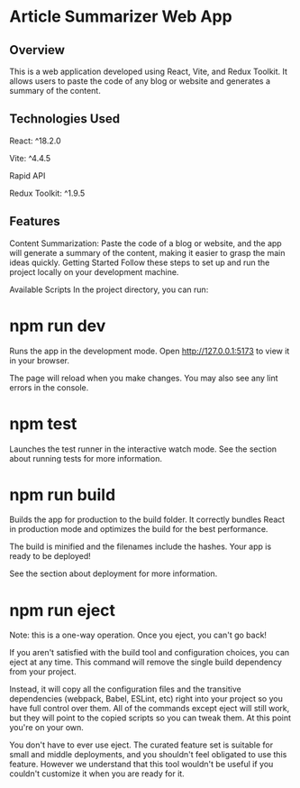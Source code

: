 
# Article Summarizer Web App




## Overview

 This is a web application developed using React, Vite, and Redux Toolkit. It allows users to paste the code of any blog or website and generates a summary of the content.

## Technologies Used
React: ^18.2.0

Vite: ^4.4.5

Rapid API

Redux Toolkit: ^1.9.5


## Features


Content Summarization: Paste the code of a blog or website, and the app will generate a summary of the content, making it easier to grasp the main ideas quickly.
Getting Started
Follow these steps to set up and run the project locally on your development machine.

Available Scripts
In the project directory, you can run:

# npm run dev
Runs the app in the development mode.
Open http://127.0.0.1:5173 to view it in your browser.

The page will reload when you make changes.
You may also see any lint errors in the console.

# npm test
Launches the test runner in the interactive watch mode.
See the section about running tests for more information.

# npm run build
Builds the app for production to the build folder.
It correctly bundles React in production mode and optimizes the build for the best performance.

The build is minified and the filenames include the hashes.
Your app is ready to be deployed!

See the section about deployment for more information.

# npm run eject
Note: this is a one-way operation. Once you eject, you can't go back!

If you aren't satisfied with the build tool and configuration choices, you can eject at any time. This command will remove the single build dependency from your project.

Instead, it will copy all the configuration files and the transitive dependencies (webpack, Babel, ESLint, etc) right into your project so you have full control over them. All of the commands except eject will still work, but they will point to the copied scripts so you can tweak them. At this point you're on your own.

You don't have to ever use eject. The curated feature set is suitable for small and middle deployments, and you shouldn't feel obligated to use this feature. However we understand that this tool wouldn't be useful if you couldn't customize it when you are ready for it.
